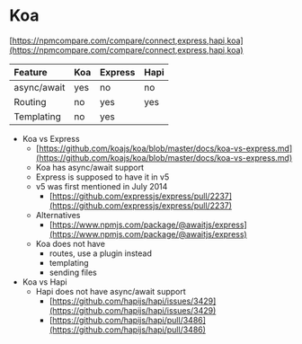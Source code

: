 # Koa

[https://npmcompare.com/compare/connect,express,hapi,koa](https://npmcompare.com/compare/connect,express,hapi,koa)

| Feature | Koa | Express | Hapi |
| :--- | :--- | :--- | :--- |
| async/await | yes | no | no |
| Routing | no | yes | yes |
| Templating | no | yes |  |

* Koa vs Express
  * [https://github.com/koajs/koa/blob/master/docs/koa-vs-express.md](https://github.com/koajs/koa/blob/master/docs/koa-vs-express.md)
  * Koa has async/await support
  * Express is supposed to have it in v5
  * v5 was first mentioned in July 2014
    * [https://github.com/expressjs/express/pull/2237](https://github.com/expressjs/express/pull/2237)
  * Alternatives
    * [https://www.npmjs.com/package/@awaitjs/express](https://www.npmjs.com/package/@awaitjs/express)
  * Koa does not have
    * routes, use a plugin instead
    * templating
    * sending files
* Koa vs Hapi
  * Hapi does not have async/await support
    * [https://github.com/hapijs/hapi/issues/3429](https://github.com/hapijs/hapi/issues/3429)
    * [https://github.com/hapijs/hapi/pull/3486](https://github.com/hapijs/hapi/pull/3486)



